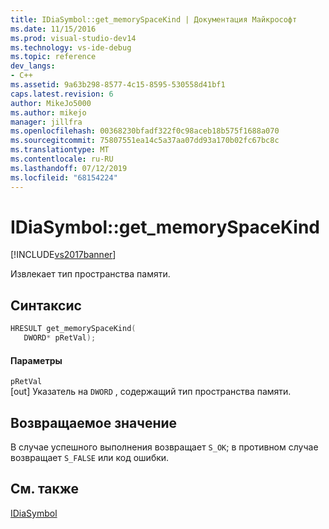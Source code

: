 ```yaml
---
title: IDiaSymbol::get_memorySpaceKind | Документация Майкрософт
ms.date: 11/15/2016
ms.prod: visual-studio-dev14
ms.technology: vs-ide-debug
ms.topic: reference
dev_langs:
- C++
ms.assetid: 9a63b298-8577-4c15-8595-530558d41bf1
caps.latest.revision: 6
author: MikeJo5000
ms.author: mikejo
manager: jillfra
ms.openlocfilehash: 00368230bfadf322f0c98aceb18b575f1688a070
ms.sourcegitcommit: 75807551ea14c5a37aa07dd93a170b02fc67bc8c
ms.translationtype: MT
ms.contentlocale: ru-RU
ms.lasthandoff: 07/12/2019
ms.locfileid: "68154224"
---
```

# <a name="idiasymbolgetmemoryspacekind"></a>IDiaSymbol::get_memorySpaceKind
[!INCLUDE[vs2017banner](../../includes/vs2017banner.md)]

Извлекает тип пространства памяти.  
  
## <a name="syntax"></a>Синтаксис  
  
```cpp  
HRESULT get_memorySpaceKind(   
   DWORD* pRetVal);  
```  
  
#### <a name="parameters"></a>Параметры  
 `pRetVal`  
 [out] Указатель на `DWORD` , содержащий тип пространства памяти.  
  
## <a name="return-value"></a>Возвращаемое значение  
 В случае успешного выполнения возвращает `S_OK`; в противном случае возвращает `S_FALSE` или код ошибки.  
  
## <a name="see-also"></a>См. также  
 [IDiaSymbol](../../debugger/debug-interface-access/idiasymbol.md)
